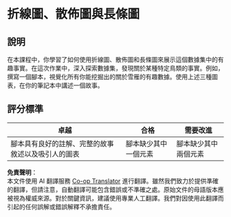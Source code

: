 <!--
CO_OP_TRANSLATOR_METADATA:
{
  "original_hash": "0ea21b6513df5ade7419c6b7d65f10b1",
  "translation_date": "2025-08-24T13:56:04+00:00",
  "source_file": "3-Data-Visualization/R/09-visualization-quantities/assignment.md",
  "language_code": "tw"
}
-->
# 折線圖、散佈圖與長條圖

## 說明

在本課程中，你學習了如何使用折線圖、散佈圖和長條圖來展示這個數據集中的有趣事實。在這次作業中，深入探索數據集，發現關於某種特定鳥類的事實。例如，撰寫一個腳本，視覺化所有你能挖掘出的關於雪雁的有趣數據。使用上述三種圖表，在你的筆記本中講述一個故事。

## 評分標準

卓越 | 合格 | 需要改進
--- | --- | --- |
腳本具有良好的註解、完整的故事敘述以及吸引人的圖表 | 腳本缺少其中一個元素 | 腳本缺少其中兩個元素

**免責聲明**：  
本文件使用 AI 翻譯服務 [Co-op Translator](https://github.com/Azure/co-op-translator) 進行翻譯。雖然我們致力於提供準確的翻譯，但請注意，自動翻譯可能包含錯誤或不準確之處。原始文件的母語版本應被視為權威來源。對於關鍵資訊，建議使用專業人工翻譯。我們對因使用此翻譯而引起的任何誤解或錯誤解釋不承擔責任。